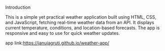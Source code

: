 Introduction

This is a simple yet practical weather application built using HTML, CSS, and JavaScript, fetching real-time weather data from an API. It displays current temperature, conditions, and location-based forecasts. The app is responsive and easy to use for quick weather updates.












app link:https://janujagruti.github.io/weather-app/

